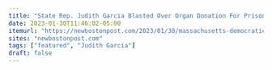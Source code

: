```yaml
---
title: "State Rep. Judith Garcia Blasted Over Organ Donation For Prison Sentence Reduction Proposal"
date: 2023-01-30T11:46:02-05:00
itemurl: "https://newbostonpost.com/2023/01/30/massachusetts-democratic-state-rep-blasted-over-organ-donation-for-prison-sentence-reduction-proposal/"
sites: "newbostonpost.com"
tags: ["featured", "Judith Garcia"]
draft: false
---
```


